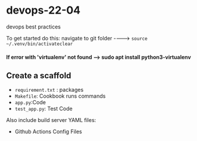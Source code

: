 # devops-22-04
devops best practices


To get started do this:
navigate to git folder ----> 
`source ~/.venv/bin/activateclear`

#### If error with 'virtualenv' not found --> sudo apt install python3-virtualenv
## Create a scaffold

* `requirement.txt` : packages
* `Makefile`: Cookbook runs commands
* `app.py`:Code
* `test_app.py`: Test Code

Also include  build server YAML files:

* Github Actions Config Files
